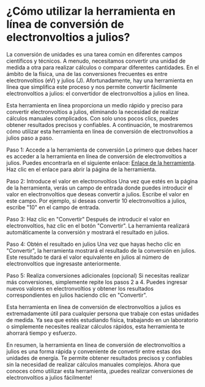 ¿Cómo utilizar la herramienta en línea de conversión de electronvoltios a julios?
=================================================================================

La conversión de unidades es una tarea común en diferentes campos científicos y técnicos. A menudo, necesitamos convertir una unidad de medida a otra para realizar cálculos o comparar diferentes cantidades. En el ámbito de la física, una de las conversiones frecuentes es entre electronvoltios (eV) y julios (J). Afortunadamente, hay una herramienta en línea que simplifica este proceso y nos permite convertir fácilmente electronvoltios a julios: el convertidor de electronvoltios a julios en línea.

Esta herramienta en línea proporciona un medio rápido y preciso para convertir electronvoltios a julios, eliminando la necesidad de realizar cálculos manuales complicados. Con solo unos pocos clics, puedes obtener resultados precisos y confiables. A continuación, te mostraremos cómo utilizar esta herramienta en línea de conversión de electronvoltios a julios paso a paso.

Paso 1: Accede a la herramienta de conversión Lo primero que debes hacer es acceder a la herramienta en línea de conversión de electronvoltios a julios. Puedes encontrarla en el siguiente enlace: [Enlace de la herramienta](https://www.onlinecalculatorsfree.com/es/convert/electron-volts-to-joules.html). Haz clic en el enlace para abrir la página de la herramienta.

Paso 2: Introduce el valor en electronvoltios Una vez que estés en la página de la herramienta, verás un campo de entrada donde puedes introducir el valor en electronvoltios que deseas convertir a julios. Escribe el valor en este campo. Por ejemplo, si deseas convertir 10 electronvoltios a julios, escribe "10" en el campo de entrada.

Paso 3: Haz clic en "Convertir" Después de introducir el valor en electronvoltios, haz clic en el botón "Convertir". La herramienta realizará automáticamente la conversión y mostrará el resultado en julios.

Paso 4: Obtén el resultado en julios Una vez que hayas hecho clic en "Convertir", la herramienta mostrará el resultado de la conversión en julios. Este resultado te dará el valor equivalente en julios al número de electronvoltios que ingresaste anteriormente.

Paso 5: Realiza conversiones adicionales (opcional) Si necesitas realizar más conversiones, simplemente repite los pasos 2 a 4. Puedes ingresar nuevos valores en electronvoltios y obtener los resultados correspondientes en julios haciendo clic en "Convertir".

Esta herramienta en línea de conversión de electronvoltios a julios es extremadamente útil para cualquier persona que trabaje con estas unidades de medida. Ya sea que estés estudiando física, trabajando en un laboratorio o simplemente necesites realizar cálculos rápidos, esta herramienta te ahorrará tiempo y esfuerzo.

En resumen, la herramienta en línea de conversión de electronvoltios a julios es una forma rápida y conveniente de convertir entre estas dos unidades de energía. Te permite obtener resultados precisos y confiables sin la necesidad de realizar cálculos manuales complejos. Ahora que conoces cómo utilizar esta herramienta, ¡puedes realizar conversiones de electronvoltios a julios fácilmente!
